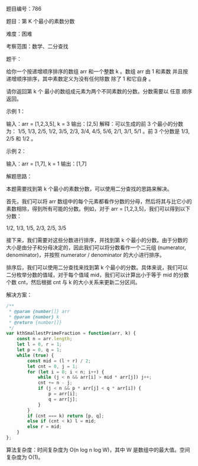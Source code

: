 题目编号：786

题目：第 K 个最小的素数分数

难度：困难

考察范围：数学、二分查找

题干：

给你一个按递增顺序排序的数组 arr 和一个整数 k 。数组 arr 由 1 和素数 并且按递增顺序排序，其中素数定义为没有任何除数 除了 1 和它自身 。

请你返回第 k 个 最小的数组成元素为两个不同素数的分数。分数需要以 任意 顺序返回。

示例 1：

输入：arr = [1,2,3,5], k = 3
输出：[2,5]
解释：可以生成的前 3 个最小的分数为：
1/5, 1/3, 2/5, 1/2, 3/5, 2/3, 3/4, 4/5, 5/6, 2/1, 3/1, 5/1 。前 3 个分数是 1/3, 2/5 和 1/2 。

示例 2：

输入：arr = [1,7], k = 1
输出：[1,7]

解题思路：

本题需要找到第 k 个最小的素数分数，可以使用二分查找的思路来解决。

首先，我们可以将 arr 数组中的每个元素都看作分数的分母，然后将其与比它小的素数相除，得到所有可能的分数。例如，对于 arr = [1,2,3,5]，我们可以得到以下分数：

1/2, 1/3, 1/5, 2/3, 2/5, 3/5

接下来，我们需要对这些分数进行排序，并找到第 k 个最小的分数。由于分数的大小是由分子和分母决定的，因此我们可以将分数看作一个二元组 (numerator, denominator)，并按照 numerator / denominator 的大小进行排序。

排序后，我们可以使用二分查找来找到第 k 个最小的分数。具体来说，我们可以二分枚举分数的值域，对于每个值域 mid，我们可以计算出小于等于 mid 的分数个数 cnt，然后根据 cnt 与 k 的大小关系来更新二分区间。

解决方案：

```javascript
/**
 * @param {number[]} arr
 * @param {number} k
 * @return {number[]}
 */
var kthSmallestPrimeFraction = function(arr, k) {
    const n = arr.length;
    let l = 0, r = 1;
    let p = 0, q = 1;
    while (true) {
        const mid = (l + r) / 2;
        let cnt = 0, j = 1;
        for (let i = 0; i < n; i++) {
            while (j < n && arr[i] > mid * arr[j]) j++;
            cnt += n - j;
            if (j < n && p * arr[j] < q * arr[i]) {
                p = arr[i];
                q = arr[j];
            }
        }
        if (cnt === k) return [p, q];
        else if (cnt < k) l = mid;
        else r = mid;
    }
};
```

算法复杂度：时间复杂度为 O(n log n log W)，其中 W 是数组中的最大值。空间复杂度为 O(1)。